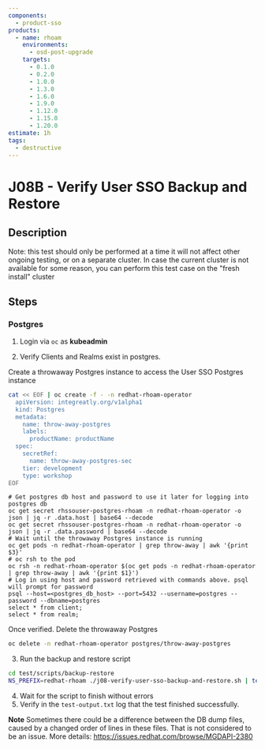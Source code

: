 ```yaml
---
components:
  - product-sso
products:
  - name: rhoam
    environments:
      - osd-post-upgrade
    targets:
      - 0.1.0
      - 0.2.0
      - 1.0.0
      - 1.3.0
      - 1.6.0
      - 1.9.0
      - 1.12.0
      - 1.15.0
      - 1.20.0
estimate: 1h
tags:
  - destructive
---
```


# J08B - Verify User SSO Backup and Restore

## Description

Note: this test should only be performed at a time it will not affect other ongoing testing, or on a separate cluster.
In case the current cluster is not available for some reason, you can perform this test case on the "fresh install" cluster

## Steps

### Postgres

1. Login via `oc` as **kubeadmin**

2. Verify Clients and Realms exist in postgres.

Create a throwaway Postgres instance to access the User SSO Postgres instance

```sh
cat << EOF | oc create -f - -n redhat-rhoam-operator
  apiVersion: integreatly.org/v1alpha1
  kind: Postgres
  metadata:
    name: throw-away-postgres
    labels:
      productName: productName
  spec:
    secretRef:
      name: throw-away-postgres-sec
    tier: development
    type: workshop
EOF
```

```
# Get postgres db host and password to use it later for logging into postgres db
oc get secret rhssouser-postgres-rhoam -n redhat-rhoam-operator -o json | jq -r .data.host | base64 --decode
oc get secret rhssouser-postgres-rhoam -n redhat-rhoam-operator -o json | jq -r .data.password | base64 --decode
# Wait until the throwaway Postgres instance is running
oc get pods -n redhat-rhoam-operator | grep throw-away | awk '{print $3}'
# oc rsh to the pod
oc rsh -n redhat-rhoam-operator $(oc get pods -n redhat-rhoam-operator | grep throw-away | awk '{print $1}')
# Log in using host and password retrieved with commands above. psql will prompt for password
psql --host=<postgres_db_host> --port=5432 --username=postgres --password --dbname=postgres
select * from client;
select * from realm;
```

Once verified. Delete the throwaway Postgres

```sh
oc delete -n redhat-rhoam-operator postgres/throw-away-postgres
```

3. Run the backup and restore script

```sh
cd test/scripts/backup-restore
NS_PREFIX=redhat-rhoam ./j08-verify-user-sso-backup-and-restore.sh | tee test-output.txt
```

4. Wait for the script to finish without errors
5. Verify in the `test-output.txt` log that the test finished successfully.

**Note**
Sometimes there could be a difference between the DB dump files, caused by a changed order of lines in these files. That is not considered to be an issue. More details: https://issues.redhat.com/browse/MGDAPI-2380
